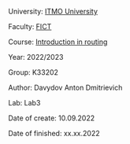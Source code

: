University: [ITMO University](https://itmo.ru/ru/)

Faculty: [FICT](https://fict.itmo.ru)

Course: [Introduction in routing](https://github.com/itmo-ict-faculty/introduction-in-routing)

Year: 2022/2023

Group: K33202

Author: Davydov Anton Dmitrievich

Lab: Lab3

Date of create: 10.09.2022

Date of finished: xx.xx.2022
